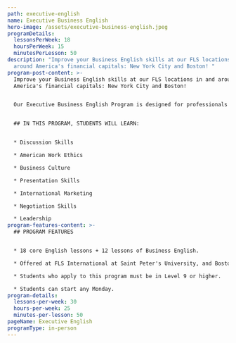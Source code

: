 ```yaml
---
path: executive-english
name: Executive Business English
hero-image: /assets/executive-business-english.jpeg
programDetails:
  lessonsPerWeek: 18
  hoursPerWeek: 15
  minutesPerLesson: 50
description: "Improve your Business English skills at our FLS locations in and
  around America's financial capitals: New York City and Boston! "
program-post-content: >-
  Improve your Business English skills at our FLS locations in and around
  America's financial capitals: New York City and Boston!


  Our Executive Business English Program is designed for professionals who need to learn English for business purposes and who have limited time to study. The program includes one core class, one comprehensive Business English class and one daily session of specialized small group study consisting solely of Executive Business English participants.


  ## IN THIS PROGRAM, STUDENTS WILL LEARN:


  * Discussion Skills

  * American Work Ethics

  * Business Culture

  * Presentation Skills

  * International Marketing

  * Negotiation Skills

  * Leadership
program-features-content: >-
  ## PROGRAM FEATURES


  * 18 core English lessons + 12 lessons of Business English.

  * Offered at FLS International at Saint Peter's University, and Boston Commons.

  * Students who apply to this program must be in Level 9 or higher.

  * Students can start any Monday.
program-details:
  lessons-per-week: 30
  hours-per-week: 25
  minutes-per-lesson: 50
pageName: Executive English
programType: in-person
---
```

